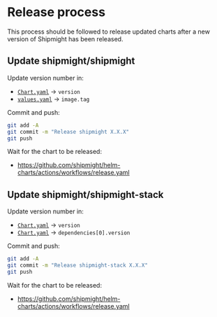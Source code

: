 # Release process

This process should be followed to release updated charts after a new version of Shipmight has been released.

## Update shipmight/shipmight

Update version number in:

- [`Chart.yaml`](charts/shipmight/Chart.yaml) → `version`
- [`values.yaml`](charts/shipmight/values.yaml) → `image.tag`

Commit and push:

```bash
git add -A
git commit -m "Release shipmight X.X.X"
git push
```

Wait for the chart to be released:

- https://github.com/shipmight/helm-charts/actions/workflows/release.yaml

## Update shipmight/shipmight-stack

Update version number in:

- [`Chart.yaml`](charts/shipmight-stack/Chart.yaml) → `version`
- [`Chart.yaml`](charts/shipmight-stack/Chart.yaml) → `dependencies[0].version`

Commit and push:

```bash
git add -A
git commit -m "Release shipmight-stack X.X.X"
git push
```

Wait for the chart to be released:

- https://github.com/shipmight/helm-charts/actions/workflows/release.yaml
